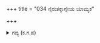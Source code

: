 +++
title = "034 ನೈರುತಕ್ಕಾಗ್ನೇಯ ಯಾಮ್ಯಕ"

+++

<details><summary>ಗದ್ಯ (ಕ.ಗ.ಪ) </summary>

34. ನಿರುತಿ, ಯಮ, ವರುಣಾದಿ ದೇವತೆಗಳು ನಮಗೆ ಮಿತ್ರರು. ಅವರ ದಿವ್ಯಶರಗಳು ನಮಗೆ ಸಾಧನ ಸಹಕಾರಿಗಳೇ ಆಗುತ್ತವೆ. ಇದೋ, ವರುಣಾಸ್ತ್ರ, ಆಗ್ನೇಯಾಸ್ತ್ರ, ನೈರುತ್ಯಾಸ್ತ್ರಗಳಿಗೆ ಪ್ರತಿಯಾದ ಶರಗಳನ್ನು ಸಹಿಸಿಕೋ ಎಂದು ಗಂಧರ್ವಪತಿಯಾದ ಚಿತ್ರಸೇನನು ಶರಗಳನ್ನು ಬಿಟ್ಟನು.
</details>
